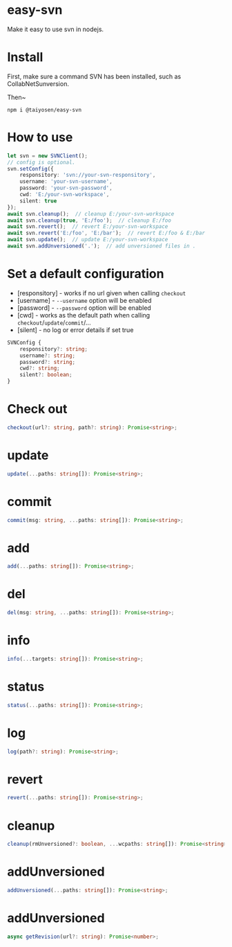 # easy-svn
Make it easy to use svn in nodejs.

# Install

First, make sure a command SVN has been installed, such as CollabNetSunversion.

Then~

`npm i @taiyosen/easy-svn`

# How to use

```Typescript
let svn = new SVNClient();
// config is optional.
svn.setConfig({
    responsitory: 'svn://your-svn-responsitory', 
    username: 'your-svn-username', 
    password: 'your-svn-password', 
    cwd: 'E:/your-svn-workspace', 
    silent: true
});
await svn.cleanup();  // cleanup E:/your-svn-workspace
await svn.cleanup(true, 'E:/foo');  // cleanup E:/foo
await svn.revert();  // revert E:/your-svn-workspace
await svn.revert('E:/foo', 'E:/bar');  // revert E:/foo & E:/bar
await svn.update();  // update E:/your-svn-workspace
await svn.addUnversioned('.');  // add unversioned files in .
```

# Set a default configuration

* [responsitory] - works if no url given when calling `checkout`
* [username] - `--username` option will be enabled
* [password] - `--password` option will be enabled
* [cwd] - works as the default path when calling `checkout`/`update`/`commit`/...
* [silent] - no log or error details if set true

```Typescript
SVNConfig {
    responsitory?: string;
    username?: string;
    password?: string;
    cwd?: string;
    silent?: boolean;
}
```

# Check out 

```Typescript
checkout(url?: string, path?: string): Promise<string>;
```

# update

```Typescript
update(...paths: string[]): Promise<string>;
```

# commit

```Typescript
commit(msg: string, ...paths: string[]): Promise<string>;
```

# add

```Typescript
add(...paths: string[]): Promise<string>;
```

# del

```Typescript
del(msg: string, ...paths: string[]): Promise<string>;
```

# info

```Typescript
info(...targets: string[]): Promise<string>;
```

# status

```Typescript
status(...paths: string[]): Promise<string>;
```

# log

```Typescript
log(path?: string): Promise<string>;
```

# revert

```Typescript
revert(...paths: string[]): Promise<string>;
```

# cleanup

```Typescript
cleanup(rmUnversioned?: boolean, ...wcpaths: string[]): Promise<string>;
```

# addUnversioned

```Typescript
addUnversioned(...paths: string[]): Promise<string>;
```

# addUnversioned

```Typescript
async getRevision(url?: string): Promise<number>;
```